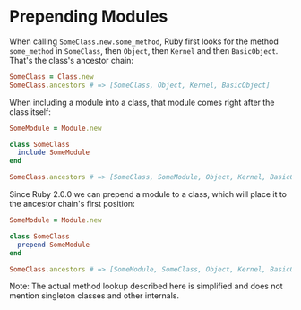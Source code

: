# Prepending Modules

When calling `SomeClass.new.some_method`, Ruby first looks for the method `some_method` in `SomeClass`, then `Object`, then `Kernel` and then `BasicObject`. That's the class's ancestor chain:

```ruby
SomeClass = Class.new
SomeClass.ancestors # => [SomeClass, Object, Kernel, BasicObject]
```

When including a module into a class, that module comes right after the class itself:

```ruby
SomeModule = Module.new

class SomeClass
  include SomeModule
end

SomeClass.ancestors # => [SomeClass, SomeModule, Object, Kernel, BasicObject]
```

Since Ruby 2.0.0 we can prepend a module to a class, which will place it to the ancestor chain's first position:

```ruby
SomeModule = Module.new

class SomeClass
  prepend SomeModule
end

SomeClass.ancestors # => [SomeModule, SomeClass, Object, Kernel, BasicObject]
```

Note: The actual method lookup described here is simplified and does not mention singleton classes and other internals.
